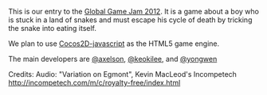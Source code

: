 This is our entry to the [Global Game Jam 2012](http://globalgamejam.org/). It is a game about a boy who is stuck in a land of snakes and
must escape his cycle of death by tricking the snake into eating itself.

We plan to use [Cocos2D-javascript](http://cocos2d-javascript.org/) as the HTML5 game engine.

The main developers are [@axelson](https://github.com/axelson), [@keokilee](https://github.com/keokilee), and [@yongwen](https://github.com/yongwen)

Credits:
Audio: "Variation on Egmont", Kevin MacLeod's Incompetech 
       http://incompetech.com/m/c/royalty-free/index.html